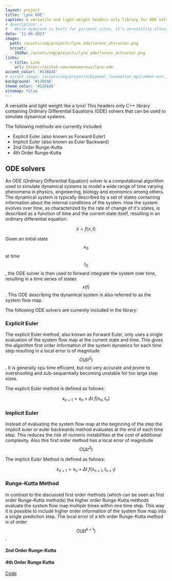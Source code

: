 ```yaml
---
layout: project
title: 'Lynx ODE'
caption: A versatile and light-weight headers only library for ODE solvers in C++
# description: >
#   While Hydejack is built for personal sites, it's versatility allows it to be used a product page as well.
date: '11-06-2023'
image: 
  path: /assets/img/projects/lynx_ode/lorenz_attractor.png
  srcset: 
    1920w: /assets/img/projects/lynx_ode/lorenz_attractor.png
links:
  - title: Link
    url: https://github.com/manumerous/lynx-ode
accent_color: '#136EAE'
# accent_image: /assets/img/projects/bipedal_locomotion_mpc/amber-min.jpg
background: '#136EAE'
theme_color: '#136EAE'
sitemap: false
---
```


A versatile and light weight like a lynx! This headers only C++ library containing Ordinary Differential Equations (ODE) solvers that can be used to simulate dynamical systems.

The following methods are currently included:

- Explicit Euler (also known as Forward Euler)
- Implicit Euler (also known as Euler Backward)
- 2nd Order Runge-Kutta
- 4th Order Runge-Kutta

## ODE solvers

An ODE (Ordinary Differential Equation) solver is a computational algorithm used to simulate dynamical systems to model a wide range of time varying phenomena in physics, engineering, biology and economics among others. The dynamical system is typically described by a set of states containing information about the internal conditions of the system. How the system evolves over time, as characterized by the rate of change of it's states, is described as a function of time and the current state itself, resulting in an ordinary differential equation.

$$ \dot{x} = f(x, t) $$

Given an initial state $$x_0$$ at time $$t_0$$, the ODE solver is then used to forward integrate the system over time, resulting in a time series of states $$x(t)$$. This ODE describing the dynamical system is also referred to as the system flow map. 

The following ODE solvers are currently included in the library:

### Explicit Euler

The explicit Euler method, also known as Forward Euler, only uses a single evaluation of the system flow map at the current state and time. This gives the algorithm first order information of the system dynamics for each time step resulting in a local error is of magnitude $$ O( \Delta t^2 ) $$. It is generally cpu time efficient, but not very accurate and prone to overshooting and sub-sequentially becoming unstable for too large step sizes. 

The explicit Euler method is defined as follows:

$$ x_{n+1} = x_n + \Delta t \ f(x_n, t_n) $$

### Implicit Euler

Instead of evaluating the system flow map at the beginning of the step the implicit euler or euler backwards method evaluates at the end of each time step. This reduces the risk of numeric instabilities at the cost of additional complexity. Also this first order method has a local error of magnitude $$O(\Delta t^2)$$

The implicit Euler Method is defined as follows: 

$$ x_{n+1} = x_n + \Delta t \ f(x_{n+1}, t_{n+1}) $$

### Runge-Kutta Method

In contrast to the discussed first order methods (which can be seen as first order Runge-Kutta methods) the higher order Runge-Kutta methods evaluate the system flow map multiple times within one time step. This way it is possible to include higher order information of the system flow map into a single prediction step. The local error of a kth order Runge-Kutta method is of order $$O(\Delta t^{k+1})$$. 

#### 2nd Order Runge-Kutta

#### 4th Order Runge Kutta


<a href="https://github.com/manumerous/lynx-ode" class="btn btn-sm btn-primary mt1" target="_blank">
        Code
</a>


